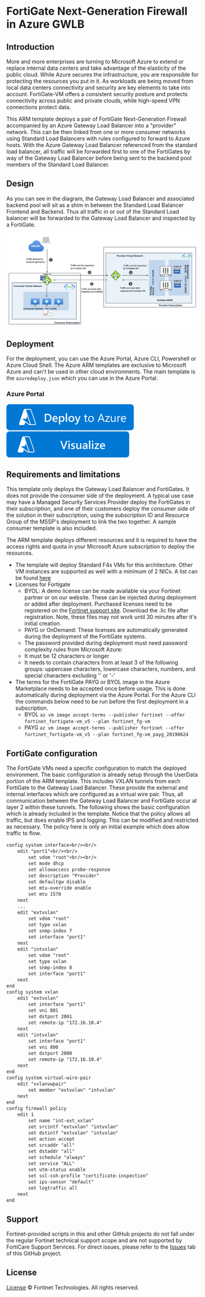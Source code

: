# FortiGate Next-Generation Firewall in Azure GWLB


## Introduction

More and more enterprises are turning to Microsoft Azure to extend or replace internal data centers and take advantage of the elasticity of the public cloud. While Azure secures the infrastructure, you are responsible for protecting the resources you put in it. As workloads are being moved from local data centers connectivity and security are key elements to take into account. FortiGate-VM offers a consistent security posture and protects connectivity across public and private clouds, while high-speed VPN connections protect data.

This ARM template deploys a pair of FortiGate Next-Generation Firewall accompanied by an Azure Gateway Load Balancer into a "provider" network. This can be then linked from one or more consumer networks using Standard Load Balancers with rules configured to forward to Azure hosts.  With the Azure Gateway Load Balancer referenced from the standard load balancer, all traffic will be forwarded first to one of the FortiGates by way of the Gateway Load Balancer before being sent to the backend pool members of the Standard Load Balancer.

## Design

As you can see in the diagram, the Gateway Load Balancer and associated backend pool will sit as a shim in between the Standard Load Balancer Frontend and Backend.  Thus all traffic in or out of the Standard Load balancer will be forwarded to the Gateway Load Balancer and inspected by a FortiGate.

![FortiGate-VM azure design](images/gwlbdesign.png)


## Deployment

For the deployment, you can use the Azure Portal, Azure CLI, Powershell or Azure Cloud Shell. The Azure ARM templates are exclusive to Microsoft Azure and can't be used in other cloud environments. The main template is the `azuredeploy.json` which you can use in the Azure Portal. 

### Azure Portal

[![Deploy To Azure](https://raw.githubusercontent.com/Azure/azure-quickstart-templates/master/1-CONTRIBUTION-GUIDE/images/deploytoazure.svg?sanitize=true)](https://portal.azure.com/#create/Microsoft.Template/uri/https%3A%2F%2Fraw.githubusercontent.com%2Ffortinetsolutions%2FAzure-Templates%2Fmain%2FGWLB%2Fazuredeploy.json)
[![Visualize](https://raw.githubusercontent.com/Azure/azure-quickstart-templates/master/1-CONTRIBUTION-GUIDE/images/visualizebutton.svg?sanitize=true)](http://armviz.io/#/?load=https%3A%2F%2Fraw.githubusercontent.com%2Ffortinetsolutions%2FAzure-Templates%2Fmain%2FGWLB%2Fazuredeploy.json)

## Requirements and limitations

This template only deploys the Gateway Load Balancer and FortiGates.  It does not provide the consumer side of the deployment.  A typical use case may have a Managed Security Services Provider deploy the FortiGates in their subscription, and one of their customers deploy the consumer side of the solution in their subscription, using the subscription ID and Resource Group of the MSSP's deployment to link the two together.  A sample consumer template is also included.

The ARM template deploys different resources and it is required to have the access rights and quota in your Microsoft Azure subscription to deploy the resources.

- The template will deploy Standard F4s VMs for this architecture. Other VM instances are supported as well with a minimum of 2 NICs. A list can be found [here](https://docs.fortinet.com/document/fortigate/6.4.0/azure-cookbook/562841/instance-type-support)
- Licenses for Fortigate
  - BYOL: A demo license can be made available via your Fortinet partner or on our website. These can be injected during deployment or added after deployment. Purchased licenses need to be registered on the [Fortinet support site](http://support.fortinet.com). Download the .lic file after registration. Note, these files may not work until 30 minutes after it's initial creation.
  - PAYG or OnDemand: These licenses are automatically generated during the deployment of the FortiGate systems.
  - The password provided during deployment must need password complexity rules from Microsoft Azure:
  - It must be 12 characters or longer
  - It needs to contain characters from at least 3 of the following groups: uppercase characters, lowercase characters, numbers, and special characters excluding '\' or '-'
- The terms for the FortiGate PAYG or BYOL image in the Azure Marketplace needs to be accepted once before usage. This is done automatically during deployment via the Azure Portal. For the Azure CLI the commands below need to be run before the first deployment in a subscription.
  - BYOL
`az vm image accept-terms --publisher fortinet --offer fortinet_fortigate-vm_v5 --plan fortinet_fg-vm`
  - PAYG
`az vm image accept-terms --publisher fortinet --offer fortinet_fortigate-vm_v5 --plan fortinet_fg-vm_payg_20190624`

## FortiGate configuration

The FortiGate VMs need a specific configuration to match the deployed environment. The basic configuration is already setup through the UserData portion of the ARM template.  This includes VXLAN tunnels from each FortiGate to the Gateway Load Balancer.  These provide the external and internal interfaces which are configured as a virtual wire pair.  Thus, all communication between the Gateway Load Balancer and FortiGate occur at layer 2 within these tunnels.  The following shows the basic configuration which is already included in the template.  Notice that the policy allows all traffic, but does enable IPS and logging.  This can be modified and restricted as necessary.  The policy here is only an initial example which does allow traffic to flow.

```console
config system interface<br/><br/>
    edit "port1"<br/><br/>
        set vdom "root"<br/><br/>
        set mode dhcp
        set allowaccess probe-response
        set description "Provider"
        set defaultgw disable
        set mtu-override enable
        set mtu 1570
    next
    ...
    edit "extvxlan"
        set vdom "root"
        set type vxlan
        set snmp-index 7
        set interface "port1"
    next
    edit "intvxlan"
        set vdom "root"
        set type vxlan
        set snmp-index 8
        set interface "port1"
    next
end
config system vxlan
    edit "extvxlan"
        set interface "port1"
        set vni 801
        set dstport 2001
        set remote-ip "172.16.10.4"
    next
    edit "intvxlan"
        set interface "port1"
        set vni 800
        set dstport 2000
        set remote-ip "172.16.10.4"
    next
end
config system virtual-wire-pair
    edit "vxlanvwpair"
        set member "extvxlan" "intvxlan"
    next
end
config firewall policy
    edit 1
        set name "int-ext_vxlan"
        set srcintf "extvxlan" "intvxlan"
        set dstintf "extvxlan" "intvxlan"
        set action accept
        set srcaddr "all"
        set dstaddr "all"
        set schedule "always"
        set service "ALL"
        set utm-status enable
        set ssl-ssh-profile "certificate-inspection"
        set ips-sensor "default"
        set logtraffic all
    next
end
```

## Support

Fortinet-provided scripts in this and other GitHub projects do not fall under the regular Fortinet technical support scope and are not supported by FortiCare Support Services.
For direct issues, please refer to the [Issues](https://github.com/40net-cloud/fortinet-azure-solutions/issues) tab of this GitHub project.

## License

[License](LICENSE) © Fortinet Technologies. All rights reserved.

